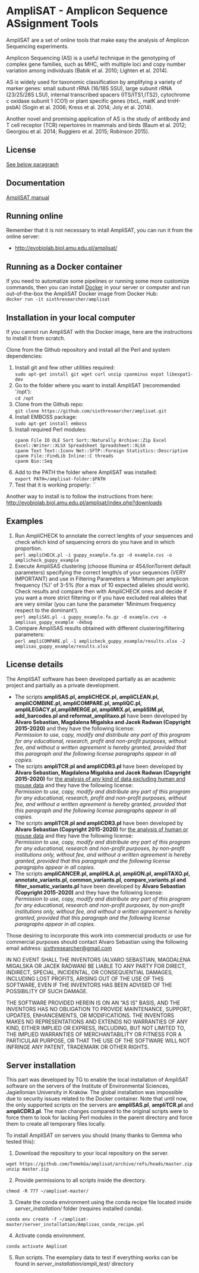 
# AmpliSAT - Amplicon Sequence ASsignment Tools

AmpliSAT are a set of online tools that make easy the analysis of Amplicon Sequencing experiments.

Amplicon Sequencing (AS) is a useful technique in the genotyping of complex gene families, such as MHC, with multiple loci and copy number variation among individuals (Babik et al. 2010; Lighten et al. 2014).

AS is widely used for taxonomic classification by amplifying a variety of marker genes: small subunit rRNA (16/18S SSU), large subunit rRNA (23/25/28S LSU), internal transcribed spacers (ITS/ITS1,ITS2), cytochrome c oxidase subunit 1 (CO1) or plant specific genes (rbcL, matK and trnH-psbA) (Sogin et al. 2006; Kress et al. 2014; Joly et al. 2014).

Another novel and promising application of AS is the study of antibody and T cell receptor (TCR) repertoires in mammals and birds (Baum et al. 2012; Georgiou et al. 2014; Ruggiero et al. 2015; Robinson 2015). 

## License

[See below paragraph](#license-details)

## Documentation

[AmpliSAT manual](docs/amplisas_manual.pdf)

## Running online

Remember that it is not necessary to intall AmpliSAT, you can run it from the online server:
- http://evobiolab.biol.amu.edu.pl/amplisat/

## Running as a Docker container

If you need to automatize some pipelines or running some more customize commands,
then you can install [Docker](https://docs.docker.com/install/) in your server or computer
and run out-of-the-box the AmpliSAT Docker image from Docker Hub:<br>
 `docker run -it sixthresearcher/amplisat`

## Installation in your local computer
If you cannot run AmpliSAT with the Docker image, here are the instructions to install it from scratch.

Clone from the Github repository and install all the Perl and system dependencies:
1. Install git and few other utilities required:<br>
   `sudo apt-get install git wget curl unzip cpanminus expat libexpat1-dev`
2. Go to the folder where you want to install AmpliSAT (recommended '/opt'):<br>
   `cd /opt`
3. Clone from the Github repo:<br>
   `git clone https://github.com/sixthresearcher/amplisat.git`
4. Install EMBOSS package:<br>
   `sudo apt-get install emboss`
5. Install required Perl modules:<br>
   ```
   cpanm File IO OLE Sort Sort::Naturally Archive::Zip Excel Excel::Writer::XLSX Spreadsheet Spreadsheet::XLSX
   cpanm Text Text::Iconv Net::SFTP::Foreign Statistics::Descriptive
   cpanm File::FindLib Inline::C threads
   cpanm Bio::Seq
   ```
6. Add to the PATH the folder where AmpliSAT was installed:<br>
   `export PATH=/amplisat-folder:$PATH`
7. Test that it is working properly:
   ``

Another way to install is to follow the instructions from here: http://evobiolab.biol.amu.edu.pl/amplisat/index.php?downloads

## Examples

1. Run AmpliCHECK to annotate the correct lenghts of your sequences and check which kind of sequencing errors do you have and in which proportion.<br>
   `perl ampliCHECK.pl -i guppy_example.fa.gz -d example.cvs -o amplicheck_guppy_example`
2. Execute AmpliSAS clustering (choose Illumina or 454/IonTorrent default parameters) specifying the correct length/s of your sequences (VERY IMPORTANT) and use in Filtering Parameters a 'Minimum per amplicon frequency (%)' of 3-5% (for a max of 10 expected alleles should work). Check results and compare then with AmpliCHECK ones and decide if you want a more strict filtering or if you have excluded real alleles that are very similar (you can tune the parameter 'Minimum frequency respect to the dominant').<br>
   `perl ampliSAS.pl -i guppy_example.fa.gz -d example.cvs -o amplisas_guppy_example -debug `
3. Compare AmpliSAS results obtained with different clustering/filtering parameters:<br>
   `perl ampliCOMPARE.pl -1 amplicheck_guppy_example/results.xlsx -2 amplisas_guppy_example/results.xlsx`

## License details

The AmpliSAT software has been developed partially as an academic project and partially as a private development.

- The scripts **ampliSAS.pl, ampliCHECK.pl, ampliCLEAN.pl, ampliCOMBINE.pl, ampliCOMPARE.pl, ampliQC.pl, ampliLEGACY.pl,ampliMERGE.pl, ampliMIX.pl, ampliSIM.pl, add_barcodes.pl and reformat_amplitaxo.pl** have been developed by **Alvaro Sebastian, Magdalena Migalska and Jacek Radwan (Copyright 2015-2020)** and they have the following license:<br>
  *Permission to use, copy, modify and distribute any part of this program for any educational, research, profit and non-profit purposes, without fee, and without a written agreement is hereby granted, provided that this paragraph and the following license paragraphs appear in all copies.*
- The scripts **ampliTCR.pl and ampliCDR3.pl** have been developed by **Alvaro Sebastian, Magdalena Migalska and Jacek Radwan (Copyright 2015-2020)** for <ins>the analysis of any kind of data excluding human and mouse data</ins> and they have the following license:<br>
  *Permission to use, copy, modify and distribute any part of this program for any educational, research, profit and non-profit purposes, without fee, and without a written agreement is hereby granted, provided that this paragraph and the following license paragraphs appear in all copies.*
- The scripts **ampliTCR.pl and ampliCDR3.pl** have been developed by **Alvaro Sebastian (Copyright 2015-2020)** for <ins>the analysis of human or mouse data</ins> and they have the following license:<br>
  *Permission to use, copy, modify and distribute any part of this program for any educational, research and non-profit purposes, by non-profit institutions only, without fee, and without a written agreement is hereby granted, provided that this paragraph and the following license paragraphs appear in all copies.*
- The scripts **ampliCANCER.pl, ampliHLA.pl, ampliON.pl, ampliTAXO.pl, annotate_variants.pl, common_variants.pl, compare_variants.pl and filter_somatic_variants.pl** have been developed by **Alvaro Sebastian (Copyright 2015-2020)** and they have the following license:<br>
  *Permission to use, copy, modify and distribute any part of this program for any educational, research and non-profit purposes, by non-profit institutions only, without fee, and without a written agreement is hereby granted, provided that this paragraph and the following license paragraphs appear in all copies.*

Those desiring to incorporate this work into commercial products or use for commercial purposes should contact Alvaro Sebastian using the following email address: sixthresearcher@gmail.com

IN NO EVENT SHALL THE INVENTORS (ALVARO SEBASTIAN, MAGDALENA MIGALSKA OR JACEK RADWAN) BE LIABLE TO ANY PARTY FOR DIRECT, INDIRECT, SPECIAL, INCIDENTAL, OR CONSEQUENTIAL DAMAGES, INCLUDING LOST PROFITS, ARISING OUT OF THE USE OF THIS SOFTWARE, EVEN IF THE INVENTORS HAS BEEN ADVISED OF THE POSSIBILITY OF SUCH DAMAGE.

THE SOFTWARE PROVIDED HEREIN IS ON AN “AS IS” BASIS, AND THE INVENTORS HAS NO OBLIGATION TO PROVIDE MAINTENANCE, SUPPORT, UPDATES, ENHANCEMENTS, OR MODIFICATIONS. THE INVENTORS MAKES NO REPRESENTATIONS AND EXTENDS NO WARRANTIES OF ANY KIND, EITHER IMPLIED OR EXPRESS, INCLUDING, BUT NOT LIMITED TO, THE IMPLIED WARRANTIES OF MERCHANTABILITY OR FITNESS FOR A PARTICULAR PURPOSE, OR THAT THE USE OF THE SOFTWARE WILL NOT INFRINGE ANY PATENT, TRADEMARK OR OTHER RIGHTS.

## Server installation

This part was developed by TG to enable the local installation of AmpliSAT software on the servers of the Institute of Environmental Sciences, Jagiellonian University in Kraków. The global installation was impossible due to security issues related to the Docker container. Note that until now, the only supported scripts on the servers are **ampliSAS.pl**, **ampliTCR.pl** and **ampliCDR3.pl**. The main changes compared to the original scripts were to force them to look for lacking Perl modules in the parent directory and force them to create all temporary files locally.

To install AmpliSAT on servers you should (many thanks to Gemma who tested this):
1. Download the repository to your local repository on the server.

```
wget https://github.com/TomekGa/amplisat/archive/refs/heads/master.zip
unzip master.zip
```

2. Provide permissions to all scripts inside the directory.
   
```
chmod -R 777 ~/amplisat-master/
```
3. Create the conda environment using the conda recipe file located inside *server_installation/* folder (requires installed conda).

```
conda env create -f ~/amplisat-master/server_installation/Amplisas_conda_recipe.yml
```
4. Activate conda environment.

```
conda activate Amplisat
```
5. Run scripts. The exemplary data to test if everything works can be found in *server_installation/ampli_test/* directory 
